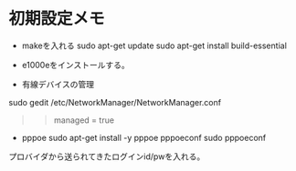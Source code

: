 # 初期設定メモ

* makeを入れる
sudo apt-get update
sudo apt-get install build-essential

* e1000eをインストールする。

* 有線デバイスの管理

sudo gedit /etc/NetworkManager/NetworkManager.conf
>>managed = true

* pppoe
sudo apt-get install -y pppoe pppoeconf
sudo pppoeconf

プロバイダから送られてきたログインid/pwを入れる。
